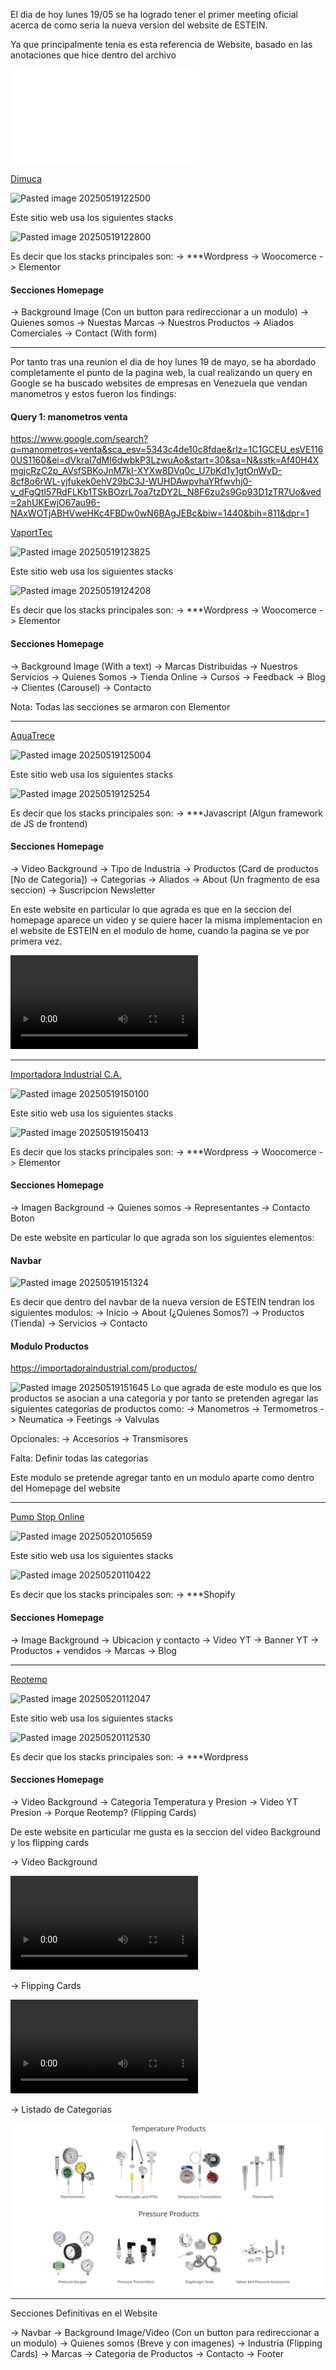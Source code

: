 El dia de hoy lunes 19/05 se ha logrado tener el primer meeting oficial acerca de como seria la nueva version del website de ESTEIN. 

Ya que principalmente tenia es esta referencia de Website, basado en las anotaciones que hice dentro del archivo 

![estWebsiteDev.txt](assets/estWebsiteDev.txt)


[Dimuca](https://dimuca.net)

![Pasted image 20250519122500](assets/Pasted%20image%2020250519122500.png)

Este sitio web usa los siguientes stacks 

![Pasted image 20250519122800](assets/Pasted%20image%2020250519122800.png)

Es decir que los stacks principales son:
    -> ***Wordpress
    -> Woocomerce
    -> Elementor


#### Secciones Homepage 
-> Background Image (Con un button para redireccionar a un modulo)
-> Quienes somos
-> Nuestas Marcas 
-> Nuestros Productos 
-> Aliados Comerciales 
-> Contact (With form)


---

Por tanto tras una reunion el dia de hoy lunes 19 de mayo, se ha abordado completamente el punto de la pagina web, la cual realizando un query en Google se ha buscado websites de empresas en Venezuela que vendan manometros y estos fueron los findings:

#### Query 1: manometros venta
https://www.google.com/search?q=manometros+venta&sca_esv=5343c4de10c8fdae&rlz=1C1GCEU_esVE1160US1160&ei=dVkraI7dMI6dwbkP3LzwuAo&start=30&sa=N&sstk=Af40H4XmgjcRzC2p_AVsfSBKoJnM7kI-XYXw8DVq0c_U7bKd1y1gtOnWyD-8cf8o6rWL-yjfukek0ehV29bC3J-WUHDAwpvhaYRfwvhj0-v_dFgQtI57RdFLKb1TSkBOzrL7oa7tzDY2L_N8F6zu2s9Gp93D1zTR7Uo&ved=2ahUKEwjO67au96-NAxWOTjABHVweHKc4FBDw0wN6BAgJEBc&biw=1440&bih=811&dpr=1


[VaportTec](https://vaportec.com.ve/product-category/instrumentacion/manometros/)

![Pasted image 20250519123825](assets/Pasted%20image%2020250519123825.png)

Este sitio web usa los siguientes stacks 

![Pasted image 20250519124208](assets/Pasted%20image%2020250519124208.png)

Es decir que los stacks principales son:
    -> ***Wordpress
    -> Woocomerce
    -> Elementor


#### Secciones Homepage 
-> Background Image (With a text)
-> Marcas Distribuidas 
-> Nuestros Servicios 
-> Quienes Somos
-> Tienda Online 
-> Cursos 
-> Feedback
-> Blog 
-> Clientes (Carousel)
-> Contacto


Nota: Todas las secciones se armaron con Elementor




---

[AquaTrece](https://aquatrece.com/products-details/pg-lf-lm-m/manometro)

![Pasted image 20250519125004](assets/Pasted%20image%2020250519125004.png)


Este sitio web usa los siguientes stacks 

![Pasted image 20250519125254](assets/Pasted%20image%2020250519125254.png)

Es decir que los stacks principales son:
    -> ***Javascript (Algun framework de JS de frontend)


#### Secciones Homepage 
-> Video Background
-> Tipo de Industria
-> Productos (Card de productos [No de Categoria])
-> Categorias
-> Aliados 
-> About (Un fragmento de esa seccion)
-> Suscripcion Newsletter


En este website en particular lo que agrada es que en la seccion del homepage aparece un video y se quiere hacer la misma implementacion en el website de ESTEIN en el modulo de home, cuando la pagina se ve por primera vez.

![videoHomepageSample.mp4](assets/videoHomepageSample.mp4)

---

[Importadora Industrial C.A.](https://importadoraindustrial.com/categoria-producto/instrumentacion-y-medicion/)

![Pasted image 20250519150100](assets/Pasted%20image%2020250519150100.png)

Este sitio web usa los siguientes stacks

![Pasted image 20250519150413](assets/Pasted%20image%2020250519150413.png)

Es decir que los stacks principales son:
    -> ***Wordpress
    -> Woocomerce
    -> Elementor


#### Secciones Homepage
-> Imagen Background
-> Quienes somos
-> Representantes
-> Contacto Boton



De este website en particular lo que agrada son los siguientes elementos:

#### Navbar 

![Pasted image 20250519151324](assets/Pasted%20image%2020250519151324.png)

Es decir que dentro del navbar de la nueva version de ESTEIN tendran los siguientes modulos:
    -> Inicio 
    -> About (¿Quienes Somos?)
    -> Productos (Tienda)
    -> Servicios 
    -> Contacto


#### Modulo Productos

https://importadoraindustrial.com/productos/

![Pasted image 20250519151645](assets/Pasted%20image%2020250519151645.png)
Lo que agrada de este modulo es que los productos se asocian a una categoria y por tanto se pretenden agregar las siguientes categorias de productos como:
-> Manometros 
-> Termometros 
-> Neumatica
-> Feetings 
-> Valvulas

Opcionales:
-> Accesorios 
-> Transmisores 

Falta: Definir todas las categorias 

Este modulo se pretende agregar tanto en un modulo aparte como dentro del Homepage del website

---

[Pump Stop Online](https://www.pumpstoponline.com.ve/products/manometro-glicerina-2-pulgadas-ss-de-0-100-psi-a-0-300-psi?srsltid=AfmBOoq19m6eUEfD51Tff7sL3ciRcMKflSGYXSn5Qfif_-7HKFSwtwxr)

![Pasted image 20250520105659](assets/Pasted%20image%2020250520105659.png)


Este sitio web usa los siguientes stacks

![Pasted image 20250520110422](assets/Pasted%20image%2020250520110422.png)

Es decir que los stacks principales son:
    -> ***Shopify

#### Secciones Homepage
-> Image Background 
-> Ubicacion y contacto
-> Video YT 
-> Banner YT 
-> Productos + vendidos 
-> Marcas 
-> Blog

--- 

[Reotemp](https://reotemp.com/)

![Pasted image 20250520112047](assets/Pasted%20image%2020250520112047.png)

Este sitio web usa los siguientes stacks

![Pasted image 20250520112530](assets/Pasted%20image%2020250520112530.png)

Es decir que los stacks principales son:
    -> ***Wordpress


#### Secciones Homepage 
-> Video Background 
-> Categoria Temperatura y Presion
-> Video YT Presion 
-> Porque Reotemp? (Flipping Cards)


De este website en particular me gusta es la seccion del video Background y los flipping cards 


-> Video Background 

![reotempSnapshots.mp4](assets/reotempSnapshots.mp4)


-> Flipping Cards 

![ReotempFlippingCards.mp4](assets/ReotempFlippingCards.mp4)


-> Listado de Categorias 

![Pasted image 20250520114941](assets/Pasted%20image%2020250520114941.png)

---


Secciones Definitivas en el Website

-> Navbar
-> Background Image/Video (Con un button para redireccionar a un modulo)
-> Quienes somos (Breve y con imagenes)
-> Industria (Flipping Cards)
-> Marcas 
-> Categoria de Productos
-> Contacto
-> Footer